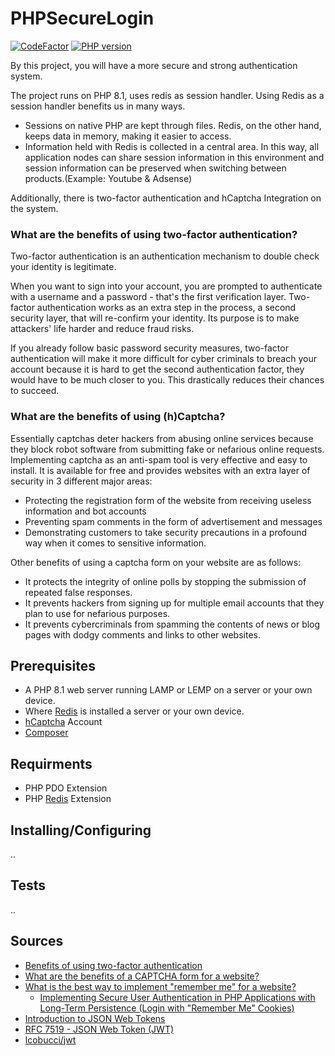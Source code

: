 # PHPSecureLogin
[![CodeFactor](https://www.codefactor.io/repository/github/merchizm/phpsecurelogin/badge)](https://www.codefactor.io/repository/github/merchizm/phpsecurelogin)
[![PHP version](https://img.shields.io/badge/php-%3E%3D%208.1-8892BF.svg)](https://github.com/phpredis/phpredis)

By this project, you will have a more secure and strong authentication system. 

The project runs on PHP 8.1, uses redis as session handler. Using Redis as a session handler benefits us in many ways. 
* Sessions on native PHP are kept through files. Redis, on the other hand, keeps data in memory, making it easier to access. 
* Information held with Redis is collected in a central area. In this way, all application nodes can share session information in this environment and session information can be preserved when switching between products.(Example: Youtube & Adsense)

Additionally, there is two-factor authentication and hCaptcha Integration on the system.

### What are the benefits of using two-factor authentication?
Two-factor authentication is an authentication mechanism to double check your identity is legitimate.

When you want to sign into your account, you are prompted to authenticate with a username and a password - that's the first verification layer. Two-factor authentication works as an extra step in the process, a second security layer, that will re-confirm your identity. Its purpose is to make attackers' life harder and reduce fraud risks.

If you already follow basic password security measures, two-factor authentication will make it more difficult for cyber criminals to breach your account because it is hard to get the second authentication factor, they would have to be much closer to you. This drastically reduces their chances to succeed.

### What are the benefits of using (h)Captcha?
Essentially captchas deter hackers from abusing online services because they block robot software from submitting fake or nefarious online requests. Implementing captcha as an anti-spam tool is very effective and easy to install. It is available for free and provides websites with an extra layer of security in 3 different major areas:

* Protecting the registration form of the website from receiving useless information and bot accounts
* Preventing spam comments in the form of advertisement and messages
* Demonstrating customers to take security precautions in a profound way when it comes to sensitive information.

Other benefits of using a captcha form on your website are as follows:

* It protects the integrity of online polls by stopping the submission of repeated false responses.
* It prevents hackers from signing up for multiple email accounts that they plan to use for nefarious purposes.
* It prevents cybercriminals from spamming the contents of news or blog pages with dodgy comments and links to other websites.

## Prerequisites
* A PHP 8.1 web server running LAMP or LEMP on a server or your own device.
* Where [Redis](https://redis.io/) is installed a server or your own device.
* [hCaptcha](https://dashboard.hcaptcha.com/signup) Account 
* [Composer](https://getcomposer.org/download/)

## Requirments
* PHP PDO Extension
* PHP [Redis](https://github.com/phpredis/phpredis) Extension

## Installing/Configuring
..
## Tests
..

## Sources
* [Benefits of using two-factor authentication](https://uoa.custhelp.com/app/answers/detail/a_id/12689/~/benefits-of-using-two-factor-authentication)
* [What are the benefits of a CAPTCHA form for a website?](https://www.quora.com/What-are-the-benefits-of-a-CAPTCHA-form-for-a-website)
* [What is the best way to implement "remember me" for a website?](https://stackoverflow.com/questions/244882/what-is-the-best-way-to-implement-remember-me-for-a-website?noredirect=1&lq=1)
  * [Implementing Secure User Authentication in PHP Applications with Long-Term Persistence (Login with "Remember Me" Cookies)](https://paragonie.com/blog/2015/04/secure-authentication-php-with-long-term-persistence)
* [Introduction to JSON Web Tokens](https://jwt.io/introduction)
* [RFC 7519 - JSON Web Token (JWT)](https://datatracker.ietf.org/doc/html/rfc7519)
* [lcobucci/jwt](https://lcobucci-jwt.readthedocs.io/en/latest/)